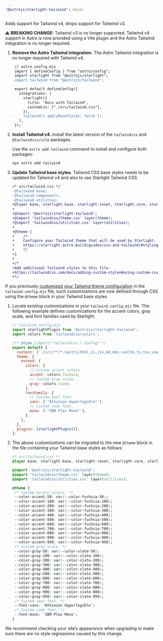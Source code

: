 ```yaml
---
'@astrojs/starlight-tailwind': major
---
```


Adds support for Tailwind v4, drops support for Tailwind v3.

⚠️ **BREAKING CHANGE:** Tailwind v3 is no longer supported. Tailwind v4 support in Astro is now provided using a Vite plugin and the Astro Tailwind integration is no longer required.

1. **Remove the Astro Tailwind integration.** The Astro Tailwind integration is no longer required with Tailwind v4.

   ```diff
    // astro.config.mjs
    import { defineConfig } from "astro/config";
    import starlight from "@astrojs/starlight";
   -import tailwind from "@astrojs/tailwind";

    export default defineConfig({
      integrations: [
        starlight({
          title: "Docs with Tailwind",
          customCss: ["./src/tailwind.css"],
        }),
   -    tailwind({ applyBaseStyles: false }),
      ],
    });
   ```

1. **Install Tailwind v4.** Install the latest version of the `tailwindcss` and `@tailwindcss/vite` packages.

   Use the `astro add tailwind` command to install and configure both packages:

   ```sh
   npx astro add tailwind
   ```
  
1. **Update Tailwind base styles.** Tailwind CSS base styles needs to be updated for Tailwind v4 and also to use Starlight Tailwind CSS.

   ```diff
   /* src/tailwind.css */
   -@tailwind base;
   -@tailwind components;
   -@tailwind utilities;
   +@layer base, starlight.base, starlight.reset, starlight.core, starlight.content, starlight.components, starlight.utils, theme, components, utilities;
   +
   +@import '@astrojs/starlight-tailwind';
   +@import 'tailwindcss/theme.css' layer(theme);
   +@import 'tailwindcss/utilities.css' layer(utilities);
   +
   +@theme {
   +	/*
   +	Configure your Tailwind theme that will be used by Starlight.
   +	https://starlight.astro.build/guides/css-and-tailwind/#styling-starlight-with-tailwind
   +	*/
   +}
   +
   +/*
   +Add additional Tailwind styles to this file:
   +https://tailwindcss.com/docs/adding-custom-styles#using-custom-css
   +*/
   ```

If you previously [customized your Tailwind theme configuration](https://starlight.astro.build/guides/css-and-tailwind/#styling-starlight-with-tailwind) in the `tailwind.config.mjs` file, such customizations are now defined through CSS using the `@theme` block in your Tailwind base styles.

1. Locate existing customizations in your `tailwind.config.mjs` file. The following example defines customizations for the accent colors, gray scale, and font families used by Starlight:

   ```js
   // tailwind.config.mjs
   import starlightPlugin from '@astrojs/starlight-tailwind';
   import colors from 'tailwindcss/colors';
   
   /** @type {import('tailwindcss').Config} */
   export default {
     content: ['./src/**/*.{astro,html,js,jsx,md,mdx,svelte,ts,tsx,vue}'],
     theme: {
       extend: {
         colors: {
           // Custom accent colors.
           accent: colors.fuchsia,
           // Custom gray scale.
           gray: colors.slate,
         },
         fontFamily: {
           // Custom text font.
           sans: ['"Atkinson Hyperlegible"'],
           // Custom code font.
           mono: ['"IBM Plex Mono"'],
         },
       },
     },
     plugins: [starlightPlugin()],
   };
   ```

1. The above customizations can be migrated to the new `@theme` block in the file containing your Tailwind base styles as follows:

   ```css
   /* src/tailwind.css */
   @layer base, starlight.base, starlight.reset, starlight.core, starlight.content, starlight.components, starlight.utils, theme, components, utilities;
   
   @import '@astrojs/starlight-tailwind';
   @import 'tailwindcss/theme.css' layer(theme);
   @import 'tailwindcss/utilities.css' layer(utilities);
   
   @theme {
   	/* Custom accent colors. */
   	--color-accent-50: var(--color-fuchsia-50);
   	--color-accent-100: var(--color-fuchsia-100);
   	--color-accent-200: var(--color-fuchsia-200);
   	--color-accent-300: var(--color-fuchsia-300);
   	--color-accent-400: var(--color-fuchsia-400);
   	--color-accent-500: var(--color-fuchsia-500);
   	--color-accent-600: var(--color-fuchsia-600);
   	--color-accent-700: var(--color-fuchsia-700);
   	--color-accent-800: var(--color-fuchsia-800);
   	--color-accent-900: var(--color-fuchsia-900);
   	--color-accent-950: var(--color-fuchsia-950);
   	/* Custom gray scale. */
   	--color-gray-50: var(--color-slate-50);
   	--color-gray-100: var(--color-slate-100);
   	--color-gray-200: var(--color-slate-200);
   	--color-gray-300: var(--color-slate-300);
   	--color-gray-400: var(--color-slate-400);
   	--color-gray-500: var(--color-slate-500);
   	--color-gray-600: var(--color-slate-600);
   	--color-gray-700: var(--color-slate-700);
   	--color-gray-800: var(--color-slate-800);
   	--color-gray-900: var(--color-slate-900);
   	--color-gray-950: var(--color-slate-950);
    /* Custom text font. */
    --font-sans: 'Atkinson Hyperlegible';
    /* Custom code font. */
    --font-mono: 'IBM Plex Mono';
   }
   ```

We recommend checking your site’s appearance when upgrading to make sure there are no style regressions caused by this change.
